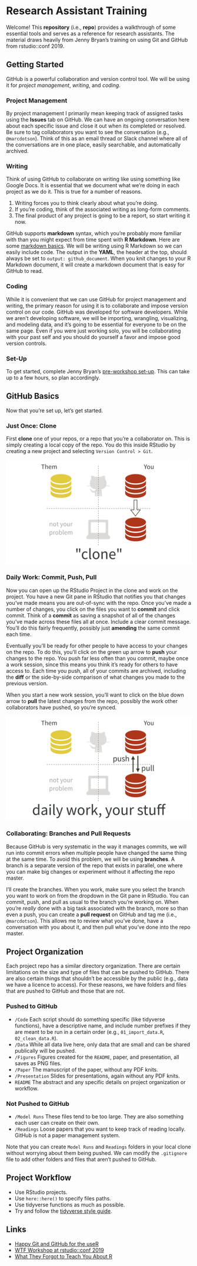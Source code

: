 Research Assistant Training
================

Welcome\! This **repository** (i.e., **repo**) provides a walkthrough of
some essential tools and serves as a reference for research assistants.
The material draws heavily from Jenny Bryan’s training on using Git and
GitHub from rstudio::conf 2019.

## Getting Started

GitHub is a powerful collaboration and version control tool. We will be
using it for *project management*, *writing*, and *coding*.

### Project Management

By project management I primarily mean keeping track of assigned tasks
using the **Issues** tab on GitHub. We can have an ongoing conversation
here about each specific issue and close it out when its completed or
resolved. Be sure to tag collaborators you want to see the conversation
(e.g., `@marcdotson`). Think of this as an email thread or Slack channel
where all of the conversations are in one place, easily searchable, and
automatically archived.

### Writing

Think of using GitHub to collaborate on writing like using something
like Google Docs. It is essential that we document what we’re doing in
each project as we do it. This is true for a number of reasons.

1.  Writing forces you to think clearly about what you’re doing.
2.  If you’re coding, think of the associated writing as long-form
    comments.
3.  The final product of any project is going to be a report, so start
    writing it now.

GitHub supports **markdown** syntax, which you’re probably more familiar
with than you might expect from time spent with **R Markdown**. Here are
some [markdown
basics](https://rmarkdown.rstudio.com/authoring_basics.html). We will be
writing using R Markdown so we can easily include code. The output in
the **YAML**, the header at the top, should always be set to `output:
github_document`. When you knit changes to your R Markdown document, it
will create a markdown document that is easy for GitHub to read.

### Coding

While it is convenient that we can use GitHub for project management and
writing, the primary reason for using it is to collaborate and impose
version control on our code. GitHub was developed for software
developers. While we aren’t developing software, we will be importing,
wrangling, visualizing, and modeling data, and it’s going to be
essential for everyone to be on the same page. Even if you were just
working solo, you will be collaborating with your past self and you
should do yourself a favor and impose good version controls.

### Set-Up

To get started, complete Jenny Bryan’s [pre-workshop
set-up](https://happygitwithr.com/workshops.html?mkt_tok=eyJpIjoiT1RVelptVTNZams0T0dZMiIsInQiOiJlR0orVlVpaHZsRlwveWh5QUJPN2U1Q3BcL0pHVHo5RXJ5UkhabFlwVXM4NlEwcHhRTENQZmVxaEEyNnVLSkRFTTdVa0hyNjk4MkFHYUU1Nkt5VXNtRm9heFM3N3dnUFplZ1V5anpRTWdnWDVscE1lOUR6VzBHaGFQOUFhOGd1QkN3In0=#pre-workshop-set-up).
This can take up to a few hours, so plan accordingly.

## GitHub Basics

Now that you’re set up, let’s get started.

### Just Once: Clone

First **clone** one of your repos, or a repo that you’re a collaborator
on. This is simply creating a local copy of the repo. You do this inside
RStudio by creating a new project and selecting `Version Control > Git`.

![](Figures/clone.png)

### Daily Work: Commit, Push, Pull

Now you can open up the RStudio Project in the clone and work on the
project. You have a new Git pane in RStudio that notifies you that
changes you’ve made means you are out-of-sync with the repo. Once you’ve
made a number of changes, you click on the files you want to **commit**
and click commit. Think of a **commit** as saving a snapshot of all of
the changes you’ve made across these files all at once. Include a clear
commit message. You’ll do this fairly frequently, possibly just
**amending** the same commit each time.

Eventually you’ll be ready for other people to have access to your
changes on the repo. To do this, you’ll click on the green up arrow to
**push** your changes to the repo. You push far less often than you
commit, maybe once a work session, since this means you think it’s ready
for others to have access to. Each time you push, all of your commits
are archived, including the **diff** or the side-by-side comparison of
what changes you made to the previous version.

When you start a new work session, you’ll want to click on the blue down
arrow to **pull** the latest changes from the repo, possibly the work
other collaborators have pushed, so you’re synced.

![](Figures/daily-work.png)

### Collaborating: Branches and Pull Requests

Because GitHub is very systematic in the way it manages commits, we will
run into commit errors when multiple people have changed the same thing
at the same time. To avoid this problem, we will be using **branches**.
A branch is a separate version of the repo that exists in parallel, one
where you can make big changes or experiment without it affecting the
repo master.

I’ll create the branches. When you work, make sure you select the branch
you want to work on from the dropdown in the Git pane in RStudio. You
can commit, push, and pull as usual to the branch you’re working on.
When you’re *really* done with a big task associated with the branch,
more so than even a push, you can create a **pull request** on GitHub
and tag me (i.e., `@marcdotson`). This allows me to review what you’ve
done, have a conversation with you about it, and then pull what you’ve
done into the repo master.

## Project Organization

Each project repo has a similar directory organization. There are
certain limitations on the size and type of files that can be pushed to
GitHub. There are also certain things that shouldn’t be accessible by
the public (e.g., data we have a licence to access). For these reasons,
we have folders and files that are pushed to GitHub and those that are
not.

### Pushed to GitHub

  - `/Code` Each script should do something specific (like tidyverse
    functions), have a descriptive name, and include number prefixes if
    they are meant to be run in a certain order (e.g.,
    `01_import_data.R`, `02_clean_data.R`).
  - `/Data` While all data live here, only data that are small and can
    be shared publically will be pushed.
  - `/Figures` Figures created for the `README`, paper, and
    presentation, all saves as PNG files.
  - `/Paper` The manuscript of the paper, without any PDF knits.
  - `/Presentation` Slides for presentations, again without any PDF
    knits.
  - `README` The abstract and any specific details on project
    organization or workflow.

### Not Pushed to GitHub

  - `/Model Runs` These files tend to be too large. They are also
    something each user can create on their own.
  - `/Readings` Loose papers that you want to keep track of reading
    locally. GitHub is not a paper management system.

Note that you can create `Model Runs` and `Readings` folders in your
local clone without worrying about them being pushed. We can modify the
`.gitignore` file to add other folders and files that aren’t pushed to
GitHub.

## Project Workflow

  - Use RStudio projects.
  - Use `here::here()` to specify files paths.
  - Use tidyverse functions as much as possible.
  - Try and follow the [tidyverse style
    guide](https://style.tidyverse.org).

## Links

  - [Happy Git and GitHub for the useR](https://happygitwithr.com)
  - [WTF Workshop at
    rstudio::conf 2019](https://jennybc.github.io/wtf-2019-rsc/)
  - [What They Forgot to Teach You About R](https://whattheyforgot.org)

